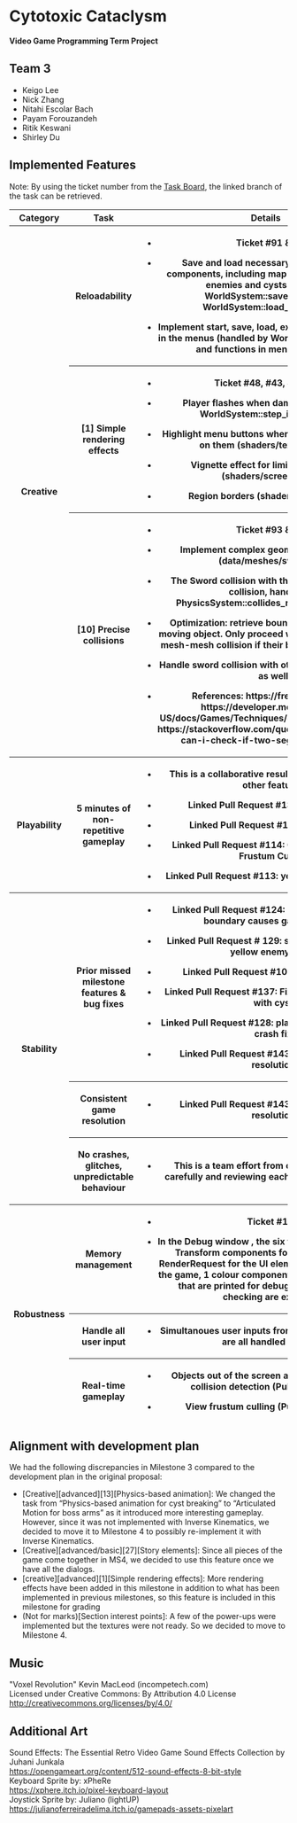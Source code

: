 # Cytotoxic Cataclysm
**Video Game Programming Term Project**

## Team 3
- Keigo Lee
- Nick Zhang
- Nitahi Escolar Bach
- Payam Forouzandeh
- Ritik Keswani
- Shirley Du

## Implemented Features
Note: By using the ticket number from the [<u>Task
Board</u>](https://github.students.cs.ubc.ca/orgs/CPSC427-2023W-T1/projects/3/views/1),
the linked branch of the task can be retrieved.
<table>
	<colgroup>
		<col style="width: 15%" />
		<col style="width: 25%" />
		<col style="width: 59%" />
	</colgroup>
	<thead>
		<tr class="header">
			<th><strong>Category</strong></th>
			<th><strong>Task</strong></th>
			<th><strong>Details</strong></th>
		</tr>
		<tr>
			<th rowspan="3">Creative</th>
			<th>
			<p>Reloadability</p>
			</th>
			<th><ul>
			<li>
			<p>Ticket #91 & #43</p>
			</li>
			<li>
			<p>Save and load necessary game states and components, including map regions, player state, enemies and cysts (handled by WorldSystem::save_game() and WorldSystem::load_game(), etc.)</p>
			<li>
			<p>Implement start, save, load, exit, mute/unmute sound in the menus (handled by WorldSystem::step_menu() and functions in menu_system.cpp)</p>
			</li>
			</th>
		</tr>
		<tr>
			<th>
			<p>[1] Simple rendering effects </p>
			</th>
			<th><ul>
			<li>
			<p>Ticket #48, #43, #131, #19</p>
			</li>
			<li>
			<p>Player flashes when damaged (handled in WorldSystem::step_invincibility())</p>
			</li>
			<li>
			<p>Highlight menu buttons when mouse cursor hovers on them  (shaders/textured.fs.glsl)</p>
			</li>
			<li>
			<p>Vignette effect for limit fov cyst effect  (shaders/screen.fs.glsl)</p>
			</li>
			<li>
			<p>Region borders (shaders/region.fs.glsl)</p>
			</li>
			</th>
		</tr>
		<tr>
			<th>
			<p>[10] Precise collisions</p>
			</th>
			<th><ul>
			<li>
			<p>Ticket #93 & #94</p>
			</li>
			<li>
			<p>Implement complex geometry of the sword (data/meshes/sword.obj)</p>
			</li>
			<li>
			<p>The Sword collision with the boss (mesh-mesh collision, handled by PhysicsSystem::collides_mesh_with_mesh())</p>
			</li>
			<li>
			<p>Optimization: retrieve bounding boxes for every moving object. Only proceed with the circle-mesh or mesh-mesh collision if their bounding boxes collide</p>
			</li>
			<li>
			<p>Handle sword collision with other enemies and cysts as well</p>
			</li>
			<li>
			<p>References: https://freesvg.org/tachi; https://developer.mozilla.org/en-US/docs/Games/Techniques/3D_collision_detection; https://stackoverflow.com/questions/3838329/how-can-i-check-if-two-segments-intersect.</p>
			</li>
			</ul>
			</th>
		</tr>
		<tr>
			<th rowspan="1">Playability</th>
			<th>
			<p>5 minutes of non-repetitive gameplay</p>
			</th>
			<th><ul>
			<li>
			<p>This is a collaborative result from completing all other features</p>
			</li>
			<li>
			<p>Linked Pull Request #133: second boss</p>
			</li>
			<li>
			<p>Linked Pull Request #131: Cyst Effects</p>
			</li>
			<li>
			<p>Linked Pull Request #114: Cysts WIP and View Frustum Culling</p>
			</li>
			<li>
			<p>Linked Pull Request #113: yellow enemy shooting</p>
			</li>
			</ul>
			</th>
		</tr>
		<tr>
			<th rowspan="3">Stability</th>
			<th>
			<p>Prior missed milestone features & bug fixes</p>
			</th>
			<th><ul>
			<li>
			<p>Linked Pull Request #124: Player collision with boundary causes game to crash</p>
			</li>
			<li>
			<p>Linked Pull Request # 129:  sprite order and flash; yellow enemy crash</p>
			</li>
			<li>
			<p>Linked Pull Request #107: fix all warnings</p>
			</li>
			<li>
			<p>Linked Pull Request #137: Fix enemy bullet collide with cyst</p>
			</li>
			<li>
			<p>Linked Pull Request #128: player collision boundary crash fix</p>
			</li>
			<li>
			<p>Linked Pull Request #143: consistent game resolution</p>
			</li>
			</ul>
			</th>
		</tr>
		<tr class="odd">
			<th>
			<p>Consistent game resolution</p>
			</th>
			<th><ul>
			<li>
			<p>Linked Pull Request #143: consistent game resolution</p>
			</li>
		</tr>
		<tr class="odd">
			<th>
			<p>No crashes, glitches, unpredictable behaviour</p>
			</th>
			<th><ul>
			<li>
			<p>This is a team effort from completing all tasks carefully and reviewing each other's pull requests</p>
			</li>
			</ul>
			</th>
		</tr>
		<tr>
			<th rowspan="3">Robustness</th>
			<th>Memory management</th>
			<th><ul>
			<li>
			<p>Ticket #100</p>
			</li>
			<li>
			<p>In the Debug window , the six types of components(8 Transform components for the UI elements, 8 RenderRequest for the UI elements, 1 ScreenState of the game, 1 colour component, 6 Regions, 1 Camera) that are printed for debugging/memory leak checking are expected.</p>
			</li>
			</ul>
			</th>
		</tr>
		<tr>
			<th>Handle all user input</th>
			<th><ul>
			<li>
			<p>Simultanoues user inputs from keyboard and mouse are all handled properly</p>
			</li>
			</ul>
			</th>
		</tr>
		<tr>
			<th>Real-time gameplay</th>
			<th><ul>
			<li>
			<p>Objects out of the screen are factored out from collision detection (Pull request #112)</p>
			</li>
			<li>
			<p>View frustum culling (Pull request #114)</p>
			</li>
			</ul>
			</th>
		</tr>
	</thead>
</table>

## Alignment with development plan
We had the following discrepancies in Milestone 3 compared to the development plan in the original proposal:
* [Creative][advanced][13][Physics-based animation]: We changed the task from “Physics-based animation for cyst breaking” to “Articulated Motion for boss arms” as it introduced more interesting gameplay. However, since it was not implemented with Inverse Kinematics, we decided to move it to Milestone 4 to possibly re-implement it with Inverse Kinematics.
* [Creative][advanced/basic][27][Story elements]: Since all pieces of the game come together in MS4, we decided to use this feature once we have all the dialogs.
* [creative][advanced][1][Simple rendering effects]: More rendering effects have been added in this milestone in addition to what has been implemented in previous milestones, so this feature is included in this milestone for grading
* (Not for marks)[Section interest points]: A few of the power-ups were implemented but the textures were not ready. So we decided to move to Milestone 4.



## Music
"Voxel Revolution" Kevin MacLeod (incompetech.com)  
Licensed under Creative Commons: By Attribution 4.0 License  
http://creativecommons.org/licenses/by/4.0/  

## Additional Art 
Sound Effects: The Essential Retro Video Game Sound Effects Collection by Juhani Junkala  
https://opengameart.org/content/512-sound-effects-8-bit-style  
Keyboard Sprite by: xPheRe  
https://xphere.itch.io/pixel-keyboard-layout  
Joystick Sprite by: Juliano (lightUP)  
https://julianoferreiradelima.itch.io/gamepads-assets-pixelart  